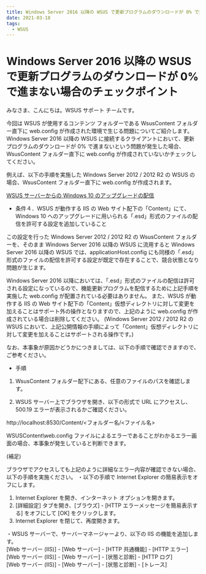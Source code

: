 ```yaml
---
title: Windows Server 2016 以降の WSUS で更新プログラムのダウンロードが 0% で進まない場合のチェックポイント
date: 2021-03-18
tags:
  - WSUS
---
```


# Windows Server 2016 以降の WSUS で更新プログラムのダウンロードが 0% で進まない場合のチェックポイント

みなさま、こんにちは。WSUS サポート チームです。

今回は WSUS が使用するコンテンツ フォルダーである WsusContent フォルダー直下に web.config が作成された環境で生じる問題についてご紹介します。
Windows Server 2016 以降の WSUS に接続するクライアントにおいて、更新プログラムのダウンロードが 0% で進まないという問題が発生した場合、 WsusContent フォルダー直下に web.config が作成されていないかチェックしてください。

例えば、以下の手順を実施した Windows Server 2012 / 2012 R2 の WSUS の場合、WsusContent フォルダー直下に web.config が作成されます。  

[WSUS サーバーからの Windows 10 のアップグレードの配信](https://docs.microsoft.com/ja-jp/archive/blogs/jpwsus/wsus-windows-10#%E6%9D%A1%E4%BB%B6%EF%BC%94wsus-%E3%81%8C%E5%8B%95%E4%BD%9C%E3%81%99%E3%82%8B-iis-%E3%81%AE-web-%E3%82%B5%E3%82%A4%E3%83%88%E9%85%8D%E4%B8%8B%E3%81%AEcontent%E3%81%AB%E3%81%A6-windows-10-%E3%81%B8%E3%81%AE%E3%82%A2%E3%83%83%E3%83%97%E3%82%B0%E3%83%AC%E3%83%BC%E3%83%89%E3%81%AB%E7%94%A8%E3%81%84%E3%82%89%E3%82%8C%E3%82%8Besd%E5%BD%A2%E5%BC%8F%E3%81%AE%E3%83%95%E3%82%A1%E3%82%A4%E3%83%AB%E3%81%AE%E9%85%8D%E4%BF%A1%E3%82%92%E8%A8%B1%E5%8F%AF%E3%81%99%E3%82%8B%E8%A8%AD%E5%AE%9A%E3%82%92%E8%BF%BD%E5%8A%A0%E3%81%97%E3%81%A6%E3%81%84%E3%82%8B%E3%81%93%E3%81%A8)  
- 条件４．WSUS が動作する IIS の Web サイト配下の「Content」にて、 Windows 10 へのアップグレードに用いられる「.esd」形式のファイルの配信を許可する設定を追加していること

この設定を行った Windows Server 2012 / 2012 R2 の WsusContent フォルダーを、そのまま Windows Server 2016 以降の WSUS に流用すると Windows Server 2016 以降の WSUS では、applicationHost.config にも同様の「.esd」形式のファイルの配信を許可する設定が既定で存在することで、競合状態となり問題が生じます。

Windows Server 2016 以降においては、「.esd」形式のファイルの配信は許可される設定になっているので、機能更新プログラムを配信するために上記手順を実施した web.config が配置されている必要はありません。
また、WSUS が動作する IIS の Web サイト配下の「Content」仮想ディレクトリに対して変更を加えることはサポート外の操作となりますので、上記のように web.config が作成されている場合は削除してください。
(Windows Server 2012 / 2012 R2 の WSUS において、上記公開情報の手順によって「Content」仮想ディレクトリに対して変更を加えることはサポートされる操作です。)

なお、本事象が原因かどうかにつきましては、以下の手順で確認できますので、ご参考ください。

- 手順
1. WsusContent フォルダー配下にある、任意のファイルのパスを確認します。

2. WSUS サーバー上でブラウザを開き、以下の形式で URL にアクセスし、500.19 エラーが表示されるかご確認ください。

<span>http</span>://localhost:8530/Content/<フォルダー名/<ファイル名>

WSUSContent\web.config ファイルによるエラーであることがわかるエラー画面の場合、本事象が発生していると判断できます。

(補足)

ブラウザでアクセスしても上記のように詳細なエラー内容が確認できない場合、以下の手順を実施ください。
・以下の手順で Internet Explorer の簡易表示をオフにします。
1. Internet Explorer を開き、インターネット オプションを開きます。
2. [詳細設定] タブを開き、[ブラウズ] - [HTTP エラーメッセージを簡易表示する] をオフにして [OK] をクリックします。
3. Internet Explorer を閉じて、再度開きます。

・WSUS サーバーで、サーバーマネージャーより、以下の IIS の機能を追加します。  
[Web サーバー (IIS)] - [Web サーバー] - [HTTP 共通機能] - [HTTP エラー]  
[Web サーバー (IIS)] - [Web サーバー] - [状態と診断] - [HTTP ログ]  
[Web サーバー (IIS)] - [Web サーバー] - [状態と診断] - [トレース]  